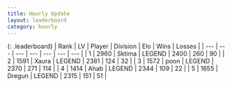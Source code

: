 ```yaml
---
title: Hourly Update
layout: leaderboard
category: hourly
---
```


{: .leaderboard}
| Rank | LV | Player | Division | Elo | Wins | Losses |
| --- | --- | --- | --- | --- | --- | --- |
| <span data-change="0">1</span> | 2960 | <span title="ID: 353063">Sktima</span> | LEGEND | <span data-change="0">2400</span> | <span data-change="0">260</span> | <span data-change="0">90</span> |
| <span data-change="0">2</span> | 1591 | <span title="ID: 200908">Xaura</span> | LEGEND | <span data-change="0">2381</span> | <span data-change="0">124</span> | <span data-change="0">32</span> |
| <span data-change="0">3</span> | 1572 | <span title="ID: 540690">poon</span> | LEGEND | <span data-change="0">2370</span> | <span data-change="0">271</span> | <span data-change="0">114</span> |
| <span data-change="0">4</span> | 1414 | <span title="ID: 402846">Ahab</span> | LEGEND | <span data-change="0">2344</span> | <span data-change="0">109</span> | <span data-change="0">22</span> |
| <span data-change="0">5</span> | 1655 | <span title="ID: 337810">Dregun</span> | LEGEND | <span data-change="0">2315</span> | <span data-change="0">151</span> | <span data-change="0">51</span> |